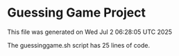 # Guessing Game Project

This file was generated on Wed Jul  2 06:28:05 UTC 2025

The guessinggame.sh script has 25 lines of code.
